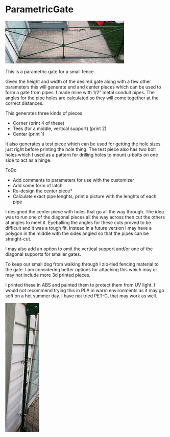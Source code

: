 # ParametricGate
  
 ![gate](gate.jpg)
 
This is a parametric gate for a small fence.  
  
Given the height and width of the desired gate along with a few other parameters this will generate end and center pieces which can be used to form a gate from pipes. I made mine with 1/2" metal conduit pipes. The angles for the pipe holes are calculated so they will come together at the correct distances.  
  
This generates three kinds of pieces  
- Corner (print 4 of these)  
- Tees (for a middle, vertical support) (print 2)  
- Center (print 1)  
  
It also generates a test piece which can be used for getting the hole sizes just right before printing the hole thing.   The test piece also has two bolt holes which I used as a pattern for drilling holes to mount u-bolts on one side to act as a hinge.  

ToDo  
- Add comments to parameters for use with the customizer  
- Add some form of latch  
- Re-design the center piece*  
- Calculate exact pipe lenghts, print a picture with the lenghts of each pipe
  
I designed the center piece with holes that go all the way through. The idea was to run one of the diagonal pieces all the way across then cut the others at angles to meet it. Eyeballing the angles for these cuts proved to be difficult and it was a tough fit.  Instead in a future version I may have a polygon in the middle with the sides angled so that the pipes can be straight-cut.  
  
I may also add an option to omit the vertical support and/or one of the diagonal supports for smaller gates.  

To keep our small dog from walking through I zip-tied fencing material to the gate. I am considering better options for attaching this which may or may not include more 3d printed pieces.  
  
I printed these in ABS and painted them to protect them from UV light. I would not recommend trying this in PLA in warm environments as it may go soft on a hot summer day. I have not tried PET-G, that may work as well.  

![hinge](gate_attach.jpg)
